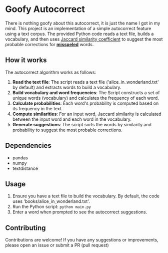 # Goofy Autocorrect
There is nothing goofy about this autocorrect, it is just the name I got in my mind. This project is an implementation of a simple autocorrect feature using a text corpus. The provided Python code reads a text file, builds a vocabulary, and then uses [Jaccard similarity coefficient](https://en.wikipedia.org/wiki/Jaccard_index) to suggest the most probable corrections for <ins>**misspeled**</ins> words.

## How it works
The autocorrect algorithm works as follows:
  1. **Read the text file**: The script reads a text file ('alice_in_wonderland.txt' by default) and extracts words to build a vocabulary.
  2. **Build vocabulary and word frequencies**: The Script constructs a set of unique words (vocabulary) and calculates the frequency of each word.
  3. **Calculate probabilities**: Each word's probability is computed based on its frequency in the text.
  4. **Compute similarities**: For an input word, Jaccard similarity is calculated between the input word and each word in the vocabulary.
  5. **Generate suggestions**: The script sorts the words by similarity and probability to suggest the most probable corrections.

## Dependencies
* pandas
* numpy
* textdistance

## Usage
1. Ensure you have a text file to build the vocabulary. By default, the code uses 'books/alice_in_wonderland.txt'.
2. Run the Python script: `python main.py`
3. Enter a word when prompted to see the autocorrect suggestions.

## Contributing
Contributions are welcome! If you have any suggestions or improvements, please open an issue or submit a PR (pull request)
